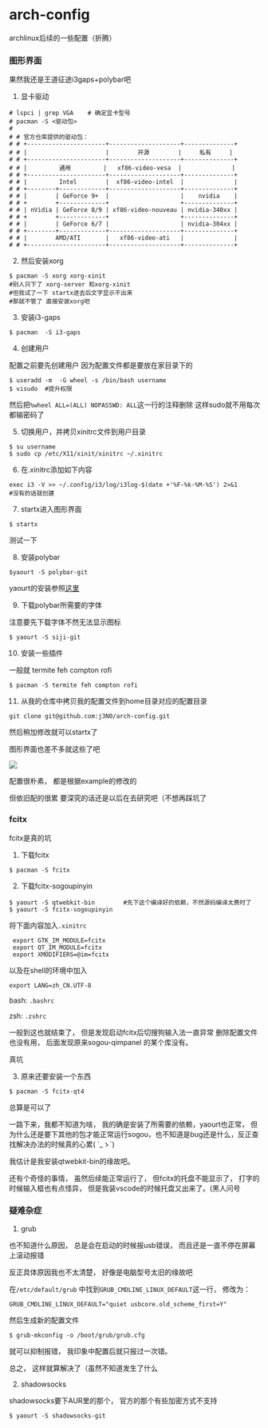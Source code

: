 # arch-config
archlinux后续的一些配置（折腾）

### 图形界面
果然我还是王道征途i3gaps+polybar吧

1. 显卡驱动
```
# lspci | grep VGA    # 确定显卡型号
# pacman -S <驱动包>
#
# # 官方仓库提供的驱动包：
# # +----------------------+--------------------+--------------+
# # |                      |        开源        |     私有     |
# # +----------------------+--------------------+--------------+
# # |         通用         |   xf86-video-vesa  |              |
# # +----------------------+--------------------+--------------+
# # |         Intel        |  xf86-video-intel  |              |
# # +--------+-------------+--------------------+--------------+
# # |        | GeForce 9+  |                    |    nvidia    |
# # +        +-------------+                    +--------------+
# # | nVidia | GeForce 8/9 | xf86-video-nouveau | nvidia-340xx |
# # +        +-------------+                    +--------------+
# # |        | GeForce 6/7 |                    | nvidia-304xx |
# # +--------+-------------+--------------------+--------------+
# # |        AMD/ATI       |   xf86-video-ati   |              |
# # +----------------------+--------------------+--------------+
```

2. 然后安装xorg
```
$ pacman -S xorg xorg-xinit
#别人只下了 xorg-server 和xorg-xinit
#但我试了一下 startx进去后文字显示不出来
#那就不管了 直接安装xorg吧
```
3. 安装i3-gaps
```
$ pacman  -S i3-gaps
```
4. 创建用户

配置之前要先创建用户
因为配置文件都是要放在家目录下的
```
$ useradd -m  -G wheel -s /bin/bash username
$ visudo  #提升权限
```
然后把`%wheel ALL=(ALL) NOPASSWD: ALL`这一行的注释删除
这样sudo就不用每次都输密码了

5. 切换用户，并拷贝xinitrc文件到用户目录
```
$ su username
$ sudo cp /etc/X11/xinit/xinitrc ~/.xinitrc
```
6. 在.xinitrc添加如下内容
```
exec i3 -V >> ~/.config/i3/log/i3log-$(date +'%F-%k-%M-%S') 2>&1
#没有的话就创建
```

7. startx进入图形界面
```
$ startx
```
测试一下

8. 安装polybar 
```
$yaourt -S polybar-git
```
yaourt的安装参照[这里](https://archlinux.fr/yaourt-en)

9. 下载polybar所需要的字体

注意要先下载字体不然无法显示图标
```
$ yaourt -S siji-git
```
10. 安装一些插件

一般就 termite feh compton rofi
```
$ pacman -S termite feh compton rofi
```
11. 从我的仓库中拷贝我的配置文件到home目录对应的配置目录
```
git clone git@github.com:j3N0/arch-config.git
```
然后稍加修改就可以startx了

图形界面也差不多就这些了吧


![](https://github.com/j3N0/arch-config/tree/master/Pictures/2018-08-13-153854_1440x900_scrot.png)


配置很朴素， 都是根据example的修改的 

但依旧配的很累 要深究的话还是以后在去研究吧（不想再踩坑了


### fcitx
fcitx是真的坑
1. 下载fcitx
```
$ pacman -S fcitx
```
2. 下载fcitx-sogoupinyin
```
$ yaourt -S qtwebkit-bin        #先下这个编译好的依赖，不然源码编译太费时了
$ yaourt -S fcitx-sogoupinyin
```
将下面内容加入`.xinitrc`
```
 export GTK_IM_MODULE=fcitx
 export QT_IM_MODULE=fcitx
 export XMODIFIERS=@im=fcitx
 ```

 以及在shell的环境中加入
```
export LANG=zh_CN.UTF-8
```
bash: `.bashrc`

zsh: `.zshrc`

一般到这也就结束了， 但是发现启动fcitx后切搜狗输入法一直异常
删除配置文件也没有用， 后面发现原来sogou-qimpanel 的某个库没有。

真坑

3. 原来还要安装一个东西
```
$ pacman -S fcitx-qt4
```
总算是可以了

一路下来，我都不知道为啥， 我的确是安装了所需要的依赖，yaourt也正常，
但为什么还是要下其他的包才能正常运行sogou，也不知道是bug还是什么，反正查找解决办法的时候真的心累( ´_ゝ`)

我估计是我安装qtwebkit-bin的缘故吧。

还有个奇怪的事情， 虽然后续能正常运行了， 但fcitx的托盘不能显示了， 打字的时候输入框也有点怪异， 但是我装vscode的时候托盘又出来了。(黑人问号


### 疑难杂症

1. grub

也不知道什么原因， 总是会在启动的时候报usb错误，
而且还是一直不停在屏幕上滚动报错

反正具体原因我也不太清楚， 好像是电脑型号太旧的缘故吧

在`/etc/default/grub` 中找到`GRUB_CMDLINE_LINUX_DEFAULT`这一行， 修改为：
```
GRUB_CMDLINE_LINUX_DEFAULT="quiet usbcore.old_scheme_first=Y"
```
然后生成新的配置文件
```
$ grub-mkconfig -o /boot/grub/grub.cfg
```

就可以抑制报错， 我印象中配置后就只报过一次错。

总之， 这样就算解决了（虽然不知道发生了什么

2. shadowsocks

shadowsocks要下AUR里的那个， 官方的那个有些加密方式不支持
```
$ yaourt -S shadowsocks-git
```

